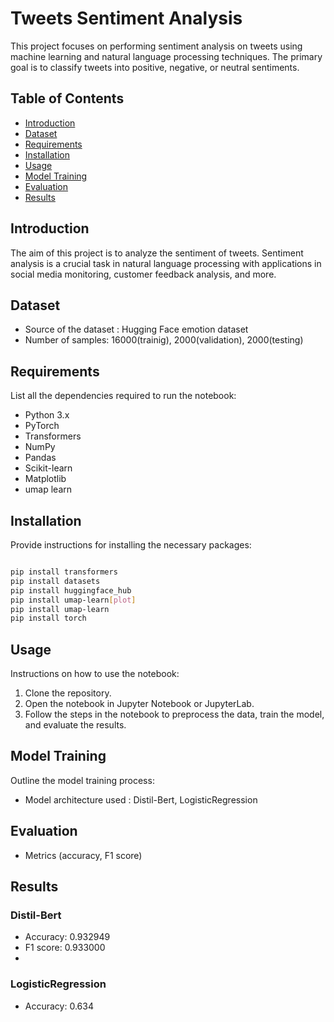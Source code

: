 # Tweets Sentiment Analysis

This project focuses on performing sentiment analysis on tweets using machine learning and natural language processing techniques. The primary goal is to classify tweets into positive, negative, or neutral sentiments.

## Table of Contents

- [Introduction](#introduction)
- [Dataset](#dataset)
- [Requirements](#requirements)
- [Installation](#installation)
- [Usage](#usage)
- [Model Training](#model-training)
- [Evaluation](#evaluation)
- [Results](#results)

## Introduction

The aim of this project is to analyze the sentiment of tweets. Sentiment analysis is a crucial task in natural language processing with applications in social media monitoring, customer feedback analysis, and more.

## Dataset
- Source of the dataset : Hugging Face emotion dataset
- Number of samples: 16000(trainig), 2000(validation), 2000(testing)

## Requirements

List all the dependencies required to run the notebook:
- Python 3.x
- PyTorch
- Transformers
- NumPy
- Pandas
- Scikit-learn
- Matplotlib
- umap learn

## Installation

Provide instructions for installing the necessary packages:
```bash

pip install transformers
pip install datasets
pip install huggingface_hub
pip install umap-learn[plot]
pip install umap-learn
pip install torch
```

## Usage

Instructions on how to use the notebook:
1. Clone the repository.
2. Open the notebook in Jupyter Notebook or JupyterLab.
3. Follow the steps in the notebook to preprocess the data, train the model, and evaluate the results.

## Model Training

Outline the model training process:
- Model architecture used : Distil-Bert, LogisticRegression

## Evaluation
- Metrics (accuracy, F1 score)

## Results

### Distil-Bert
  - Accuracy: 0.932949
  - F1 score: 0.933000
  - 
### LogisticRegression
  - Accuracy: 0.634
